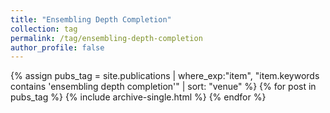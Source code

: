 ```yaml
---
title: "Ensembling Depth Completion"
collection: tag
permalink: /tag/ensembling-depth-completion
author_profile: false
---
```

{% assign pubs_tag = site.publications | where_exp:"item", "item.keywords contains 'ensembling depth completion'" | sort: "venue" %}
{% for post in pubs_tag %}
  {% include archive-single.html %}
{% endfor %}